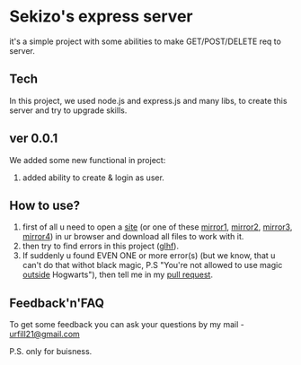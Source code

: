 # Sekizo's express server
it's a simple project with some abilities to make GET/POST/DELETE req to server.

## Tech
In this project, we used node.js and express.js and many libs, to create this server and try to upgrade skills.

## ver 0.0.1
We added some new functional in project:
1. added ability to create & login as user.

## How to use?
1. first of all u need to open a [site](http://178.154.224.36/) (or one of these [mirror1](http://sekizo.students.nomoreparties.xyz/), [mirror2](https://sekizo.students.nomoreparties.xyz/), [mirror3](http://www.sekizo.students.nomoreparties.xyz/), [mirror4](https://www.sekizo.students.nomoreparties.xyz/)) in ur browser and download all files to work with it.
2. then try to find errors in this project ([glhf](https://ivan.bessarabov.ru/blog/gl-hf)).
3. If suddenly u found EVEN ONE or more error(s) (but we know, that u can't do that withot black magic, P.S "You're not allowed to use magic [outside](https://harrypotter.fandom.com/f/p/3258895044706340242) Hogwarts"), then tell me in my [pull request](https://docs.github.com/en/github/collaborating-with-issues-and-pull-requests/about-pull-requests).

## Feedback'n'FAQ
To get some feedback you can ask your questions by my mail - urfill21@gmail.com

P.S. only for buisness.
